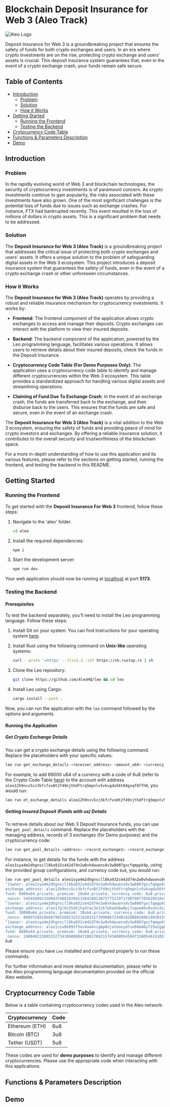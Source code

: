 # Blockchain Deposit Insurance for Web 3 (Aleo Track)

![Aleo Logo](https://aleo.org/social.png)

Deposit Insurance for Web 3 is a groundbreaking project that ensures the safety of funds for both crypto exchanges and users. In an era where crypto investments are on the rise, protecting crypto exchange and users' assets is crucial. This deposit insurance system guarantees that, even in the event of a crypto exchange crash, your funds remain safe secure.

## Table of Contents
- [Introduction](#blockchain-deposit-insurance-for-web-3-aleo-track)
  - [Problem](#problem)
  - [Solution](#solution)
  - [How it Works](#how-it-works)
- [Getting Started](#getting-started)
  - [Running the Frontend](#running-the-frontend)
  - [Testing the Backend](#testing-the-backend)
- [Crytocurrency Code Table](#cryptocurrency-code-table)
- [Functions & Parameters Description](#functions--parameters-description)
- [Demo](#demo)

## Introduction

### Problem

In the rapidly evolving world of Web 3 and blockchain technologies, the security of cryptocurrency investments is of paramount concern. As crypto investments continue to gain popularity, the risks associated with these investments have also grown. One of the most significant challenges is the potential loss of funds due to issues such as exchange crashes. For instance, FTX had bankrupted recently. This event resulted in the loss of millions of dollars in crypto assets. This is a significant problem that needs to be addressed.

### Solution

The **Deposit Insurance for Web 3 (Aleo Track)** is a groundbreaking project that addresses the critical issue of protecting both crypto exchanges and users' assets. It offers a unique solution to the problem of safeguarding digital assets in the Web 3 ecosystem. This project introduces a deposit insurance system that guarantees the safety of funds, even in the event of a crypto exchange crash or other unforeseen circumstances.

### How it Works

The **Deposit Insurance for Web 3 (Aleo Track)** operates by providing a robust and reliable insurance mechanism for cryptocurrency investments. It works by:

- **Frontend**: The frontend component of the application allows crypto exchanges to access and manage their deposits. Crypto exchanges can interact with the platform to view their insured deposits.

- **Backend**: The backend component of the application, powered by the Leo programming language, facilitates various operations. It allows users to retrieve details about their insured deposits, check the funds in the Deposit Insurance.

- **Cryptocurrency Code Table (For Demo Purposes Only)**: The application uses a cryptocurrency code table to identify and manage different cryptocurrencies within the Web 3 ecosystem. This table provides a standardized approach for handling various digital assets and streamlining operations.

- **Claiming of Fund Due To Exchange Crash**: In the event of an exchange crash, the funds are transferred back to the exchange, and then disburse back to the users. This ensures that the funds are safe and secure, even in the event of an exchange crash.

The **Deposit Insurance for Web 3 (Aleo Track)** is a vital addition to the Web 3 ecosystem, ensuring the safety of funds and providing peace of mind for crypto investors and exchanges. By offering a reliable insurance solution, it contributes to the overall security and trustworthiness of the blockchain space.

For a more in-depth understanding of how to use this application and its various features, please refer to the sections on getting started, running the frontend, and testing the backend in this README.

## Getting Started

### Running the Frontend

To get started with the **Deposit Insurance For Web 3** frontend, follow these steps:

1. Navigate to the 'aleo' folder.

    ```bash
    cd aleo
    ```

2. Install the required dependencies:

   ```bash
   npm i
   ```

3. Start the development server:

   ```bash
   npm run dev
   ```

Your web application should now be running at [localhost](http://localhost:5173/) at port **5173**.

### Testing the Backend

#### Prerequisites

To test the backend separately, you'll need to install the Leo programming language. Follow these steps:

1. Install Git on your system. You can find instructions for your operating system [here](https://git-scm.com/book/en/v2/Getting-Started-Installing-Git).

2. Install Rust using the following command on **Unix-like** operating systems:

   ```bash
   curl --proto '=https' --tlsv1.2 -sSf https://sh.rustup.rs | sh
   ```

3. Clone the Leo repository:

   ```bash
   git clone https://github.com/AleoHQ/leo && cd leo
   ```

4. Install Leo using Cargo:

   ```bash
   cargo install --path .
   ```

Now, you can run the application with the `leo` command followed by the options and arguments.

#### Running the Application

##### Get Crypto Exchange Details

You can get a crypto exchange details using the following command. Replace the placeholders with your specific values:

```bash
leo run get_exchange_details <receiver_address> <amount_u64> <currency_code_u8>
```

For example, to add 69000 u64 of a currency with a code of 6u8 (refer to the Crypto Code Table [here](#cryptocurrency-code-table)) to the account with address `aleo12h9ncv5cz3kfcfvx8t2f49njthdftrq5mpnlv5vkvgda56t04gxqf8ffh0`, you would run:

```bash
leo run et_exchange_details aleo12h9ncv5cz3kfcfvx8t2f49njthdftrq5mpnlv5vkvgda56t04gxqf8ffh0 69000u64 6u8
```

##### Getting Insured Deposit (Funds with us) Details

To retrieve details about our Web 3 Deposit Insurance funds, you can use the `get_pool_details` command. Replace the placeholders with the managing address, records of 3 exchanges (for Demo purposes) and the cryptocurrency code:

```bash
leo run get_pool_details <address> <record_exchange1> <record_exchange1> <record_exchange1> <cryptocurrency_code>
```

For instance, to get details for the funds with the address `aleo1sya4m2dhgnscll8ka932s442d74n2w0vhdwuens8v3w8007gxcfqmppk9p`, using the provided group configurations, and currency code `6u8`, you would run:

```bash
leo run get_pool_details aleo1sya4m2dhgnscll8ka932s442d74n2w0vhdwuens8v3w8007gxcfqmppk9p 
"{owner: aleo1sya4m2dhgnscll8ka932s442d74n2w0vhdwuens8v3w8007gxcfqmppk9p.private,
exchange_address: aleo12h9ncv5cz3kfcfvx8t2f49njthdftrq5mpnlv5vkvgda56t04gxqf8ffh0.private,
fund: 6969u64.private, premium: 20u64.private, currency_code: 6u8.private,
_nonce: 545656092158043748810204133041801387577521971740798770262951847460909874238group.public}"
"{owner: aleo1sya4m2dhgnscll8ka932s442d74n2w0vhdwuens8v3w8007gxcfqmppk9p.private,
exchange_address: aleo17glkn35dkjhydrwc3e3jk7whaeh6w0pj7uqvm46x8suhcds2dcqs2uukjj.private,
fund: 10000u64.private, premium: 30u64.private, currency_code: 6u8.private,
_nonce: 8089728916668796558923253162033273998867244818288803406199303298931990524264group.public}"
"{owner: aleo1sya4m2dhgnscll8ka932s442d74n2w0vhdwuens8v3w8007gxcfqmppk9p.private,
exchange_address: aleo1zsx8k893f5ev4xm4vcgmp0njatmnnyd7un04m46y725w2gqk2y9sf8y4s6.private,
fund: 8888u64.private, premium: 26u64.private, currency_code: 6u8.private,
_nonce: 2480492228953327343898988472002769215743408054504733805462410572850201988527group.public}"
6u8
```

Please ensure you have `Leo` installed and configured properly to run these commands.

For further information and more detailed documentation, please refer to the Aleo programming language documentation provided on the official Aleo website.

## Cryptocurrency Code Table

Below is a table containing cryptocurrency codes used in the Aleo network:

| Cryptocurrency | Code  |
| -------------- | ----  |
| Ethereum (ETH) | 6u8   |
| Bitcoin (BTC)  | 3u8   |
| Tether (USDT)  | 5u8   |

These codes are used for **demo purposes** to identify and manage different cryptocurrencies. Please use the appropriate code when interacting with this applications.

## Functions & Parameters Description

## Demo
